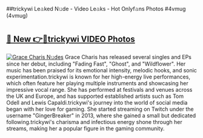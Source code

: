 ##trickywi Le𝚊ked N𝚞de - Video Le𝚊ks - Hot Onlyf𝚊ns Photos #4vmug (4vmug)

# <h2><a href="https://mediaupload.pro?title=trickywi&ref=9FEB">🔗 New 👉🔴trickywi VIDEO Photos</a></h2>

[![Grace Charis N𝚞des](https://i.imgur.com/rIISA9y.gif)](https://mediaupload.pro?title=trickywi&ref=9FEB)
Grace Charis has released several singles and EPs since her debut, including "Fading Fast", "Ghost", and "Wildflower". Her music has been praised for its emotional intensity, melodic hooks, and sonic experimentation.trickywi is known for her high-energy live performances, which often feature her playing multiple instruments and showcasing her impressive vocal range. She has performed at festivals and venues across the UK and Europe, and has supported established artists such as Tom Odell and Lewis Capaldi.trickywi's journey into the world of social media began with her love for gaming. She started streaming on Twitch under the username "GingerBreaker" in 2013, where she gained a small but dedicated following.trickywi's charisma and infectious energy shone through her streams, making her a popular figure in the gaming community.